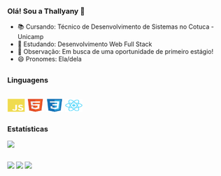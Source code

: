 ### Olá! Sou a Thallyany 🌷

- 📚 Cursando: Técnico de Desenvolvimento de Sistemas no Cotuca - Unicamp
- 🌱 Estudando: Desenvolvimento Web Full Stack
- 📌 Observação: Em busca de uma oportunidade de primeiro estágio! 
- 😄 Pronomes: Ela/dela

##

### Linguagens 

<div style="display: inline_block"><br>
  <img align="center" alt="Thally-Js" height="30" width="40" src="https://raw.githubusercontent.com/devicons/devicon/master/icons/javascript/javascript-plain.svg">
  <img align="center" alt="Thally-HTML" height="30" width="40" src="https://raw.githubusercontent.com/devicons/devicon/master/icons/html5/html5-original.svg">
  <img align="center" alt="Thally-CSS" height="30" width="40" src="https://raw.githubusercontent.com/devicons/devicon/master/icons/css3/css3-original.svg">
  <src="https://media.discordapp.net/attachments/639956127056134178/890373478988013628/Publicacoes_Instagram_1_1.png?width=676&height=676">
  <img align="center" alt="Thally-React" height="30" width="40" src="https://raw.githubusercontent.com/devicons/devicon/master/icons/react/react-original.svg">
</div>

##

### Estatísticas 

<div>
  <a href="https://github.com/ThallyNovais">
  <img height="180em" src="https://github-readme-stats.vercel.app/api?username=ThallyNovais&show_icons=true&theme=dark&include_all_commits=true&count_private=true"/>
  <!--<img height="180em" src="https://github-readme-stats.vercel.app/api/top-langs/?username=ThallyNovais&layout=compact&langs_count=7&theme=dark"/>-->
</div>

##
  
<div> 
  
  <a href = "mailto:thallyanyaparecidanovais@gmail.com">
  <img src="https://img.shields.io/badge/-Gmail-%23333?style=for-the-badge&logo=gmail&logoColor=white" target="_blank"></a>
  
  <a href="https://www.linkedin.com/in/thallyanyin" target="_blank">
  <img src="https://img.shields.io/badge/-LinkedIn-%230077B5?style=for-the-badge&logo=linkedin&logoColor=white" target="_blank"></a> 
  
  <a href="https://instagram.com/_thallyany" target="_blank">
  <img src="https://img.shields.io/badge/-Instagram-%23E4405F?style=for-the-badge&logo=instagram&logoColor=white" target="_blank"></a> 
 
</div>
